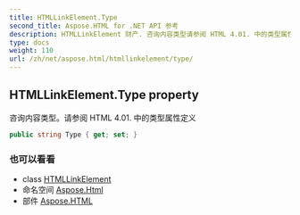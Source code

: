 ```yaml
---
title: HTMLLinkElement.Type
second_title: Aspose.HTML for .NET API 参考
description: HTMLLinkElement 财产. 咨询内容类型请参阅 HTML 4.01. 中的类型属性定义
type: docs
weight: 110
url: /zh/net/aspose.html/htmllinkelement/type/
---
```

## HTMLLinkElement.Type property

咨询内容类型。请参阅 HTML 4.01. 中的类型属性定义

```csharp
public string Type { get; set; }
```

### 也可以看看

* class [HTMLLinkElement](../)
* 命名空间 [Aspose.Html](../../htmllinkelement/)
* 部件 [Aspose.HTML](../../../)


